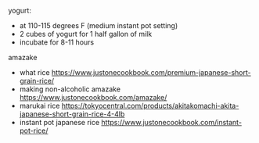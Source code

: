 yogurt:
- at 110-115 degrees F (medium instant pot setting)
- 2 cubes of yogurt for 1 half gallon of milk
- incubate for 8-11 hours

amazake
- what rice https://www.justonecookbook.com/premium-japanese-short-grain-rice/
- making non-alcoholic amazake https://www.justonecookbook.com/amazake/
- marukai rice https://tokyocentral.com/products/akitakomachi-akita-japanese-short-grain-rice-4-4lb
- instant pot japanese rice https://www.justonecookbook.com/instant-pot-rice/

